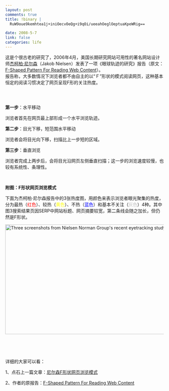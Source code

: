 ```yaml
--- 
layout: post
comments: true
title: !binary |
  RuW9oue9kemhtea1j+iniOecvOeQg+i9qOi/ueeahOeglOeptuaKpeWRig==

date: 2008-5-7
link: false
categories: life
---
```

<p>这是个很古老的研究了，2006年4月，美国长期研究网站可用性的著名网站设计师<a href="http://www.useit.com/jakob/" target="_blank">杰柯柏&middot;尼尔森</a>（Jakob Nielsen）发表了一项《眼球轨迹的研究》报告（原文：<a href="http://www.useit.com/alertbox/reading_pattern.html" target="_blank">F-Shaped Pattern For Reading Web Content</a>）。<br />
报告称，大多数情况下浏览者都不由自主的以&ldquo;Ｆ&rdquo;形状的模式阅读网页，这种基本恒定的阅读习惯决定了网页呈现F形的关注热度。</p>
<p>&nbsp;</p>
<p><img src="http://www.lesishu.cn/wp-content/uploads/f.gif" alt="" /></p>
<p><strong>第一步</strong>：水平移动</p>
<p>浏览者首先在网页最上部形成一个水平浏览轨迹。</p>
<p><strong>第二步</strong>：目光下移，短范围水平移动</p>
<p>浏览者会将目光向下移，扫描比上一步短的区域。</p>
<p><strong>第三步</strong>：垂直浏览</p>
<p>浏览者完成上两步后，会将目光沿网页左侧垂直扫描；这一步的浏览速度较慢，也较有系统性、条理性。</p>
<p>&nbsp;</p>
<p><strong>附图：F形状网页浏览模式</strong></p>
<p>下面为杰柯柏&middot;尼尔森报告中的3张热度图，用颜色来表示浏览者眼光聚集的热度，分为最热（<span style="color: rgb(255, 0, 0);">红色</span>）、较热（<span style="color: rgb(255, 255, 0);">黄色</span>）、不热（<span style="color: rgb(0, 0, 255);">蓝色</span>）和基本不关注（<span style="color: rgb(192, 192, 192);">灰色</span>）4种。其中图3搜索结果页因SERP中网站标题、网页摘要较宽，第二条线会随之加长，但仍然是F形状。</p>
<p><img width="785" height="349" alt="Three screenshots from Nielsen Norman Group's recent eyetracking study." src="http://www.useit.com/alertbox/f_reading_pattern_eyetracking.jpg" /></p>
<p>&nbsp;</p>
<p>&nbsp;</p>
<p>详细的大家可以看：</p>
<p>1、点石上一篇文章：<a href="http://www.dunsh.org/2008/05/07/f-eyetracking/">尼尔森F形状网页浏览模式</a></p>
<p>2、作者的原报告：<a href="http://www.useit.com/alertbox/reading_pattern.html">F-Shaped Pattern For Reading Web Content</a></p>
